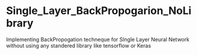 # Single_Layer_BackPropogarion_NoLibrary
 Implementing BackPropogation techneque for SIngle Layer Neural Network without using any standered library like tensorflow or Keras
